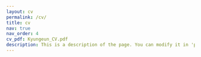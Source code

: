```yaml
---
layout: cv
permalink: /cv/
title: cv
nav: true
nav_order: 4
cv_pdf: Kyungeun_CV.pdf
description: This is a description of the page. You can modify it in 'pages/_cv.md'. You can also change or remove the top pdf download button.
---
```

